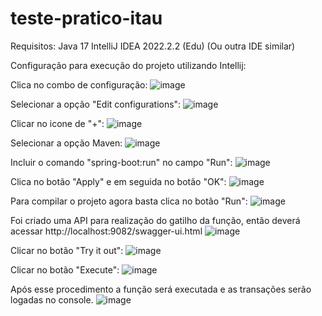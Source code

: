# teste-pratico-itau


Requisitos:
Java 17
IntelliJ IDEA 2022.2.2 (Edu) (Ou outra IDE similar)


Configuração para execução do projeto utilizando Intellij:

Clica no combo de configuração:
![image](https://github.com/sk4xd/teste-pratico-itau/assets/17811238/46e07aa9-07d5-4933-b09c-160362dc3dc0)

Selecionar a opção "Edit configurations":
![image](https://github.com/sk4xd/teste-pratico-itau/assets/17811238/bb1bf14f-309c-4028-bedf-bc46089abb44)

Clicar no icone de "+":
![image](https://github.com/sk4xd/teste-pratico-itau/assets/17811238/decc090e-2a55-4ca1-a6a8-bc3068448511)

Selecionar a opção Maven:
![image](https://github.com/sk4xd/teste-pratico-itau/assets/17811238/16104af8-a3ee-443a-a19f-84c106e2f5c2)

Incluir o comando "spring-boot:run" no campo "Run":
![image](https://github.com/sk4xd/teste-pratico-itau/assets/17811238/8a61e1bc-7357-46f5-a301-9191d0ae062b)

Clica no botão "Apply" e em seguida no botão "OK":
![image](https://github.com/sk4xd/teste-pratico-itau/assets/17811238/3e889a52-a38a-4c78-bb41-a314611e5926)

Para compilar o projeto agora basta clica no botão "Run":
![image](https://github.com/sk4xd/teste-pratico-itau/assets/17811238/0d42b4b6-ff34-4af6-8eac-9c4950ea7150)


Foi criado uma API para realização do gatilho da função, então deverá acessar http://localhost:9082/swagger-ui.html
![image](https://github.com/sk4xd/teste-pratico-itau/assets/17811238/54abee1e-78a1-4639-8eff-13ed4a065467)

Clicar no botão "Try it out":
![image](https://github.com/sk4xd/teste-pratico-itau/assets/17811238/d49468b4-bab8-49fe-9bb3-6bdfd4b9a76c)

Clicar no botão "Execute":
![image](https://github.com/sk4xd/teste-pratico-itau/assets/17811238/e93e3404-fe35-4206-90b7-7c2de1484a7f)

Após esse procedimento a função será executada e as transações serão logadas no console.
![image](https://github.com/sk4xd/teste-pratico-itau/assets/17811238/56146f81-3f02-47f0-aac9-8e4f86211f6a)





